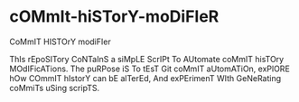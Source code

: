# cOMmIt-hiSTorY-moDiFIeR
CoMmIT HISTOrY modiFIer

ThIs rEpoSITory CoNTaInS a siMpLE ScrIPt To AUtomate coMmIT hisTOry MOdIFicATions. The puRPose iS To tEsT Git coMmIT aUtomATiOn, exPlORE hOw COmmIT hIstorY can bE alTerEd, And exPErimenT WIth GeNeRating coMmiTs uSing scripTS.

